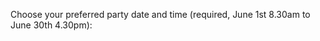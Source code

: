 Choose your preferred party date and time (required, June 1st 8.30am to June 30th 4.30pm): <span class="validity"></span>
